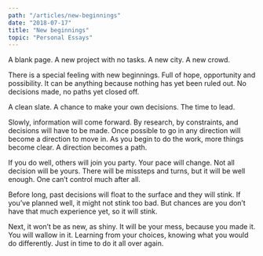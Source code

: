 ```yaml
---
path: "/articles/new-beginnings"
date: "2018-07-17"
title: "New beginnings"
topic: "Personal Essays"
---
```


A blank page.
A new project with no tasks.
A new city.
A new crowd.

There is a special feeling with new beginnings.  Full of hope, opportunity and possibility.  It can be anything because nothing has yet been ruled out.  No decisions made, no paths yet closed off.

A clean slate.
A chance to make your own decisions.
The time to lead.

Slowly, information will come forward.  By research, by constraints, and decisions will have to be made.  Once possible to go in any direction will become a direction to move in.  As you begin to do the work, more things become clear.  A direction becomes a path. 

If you do well, others will join you party.  Your pace will change.  Not all decision will be yours.  There will be missteps and turns, but it will be well enough. One can’t control much after all.

Before long, past decisions will float to the surface and they will stink.  If you’ve planned well, it might not stink too bad.  But chances are you don’t have that much experience yet, so it will stink.

Next, it won’t be as new, as shiny.  It will be your mess, because you made it.  You will wallow in it.  Learning from your choices, knowing what you would do differently. Just in time to do it all over again. 